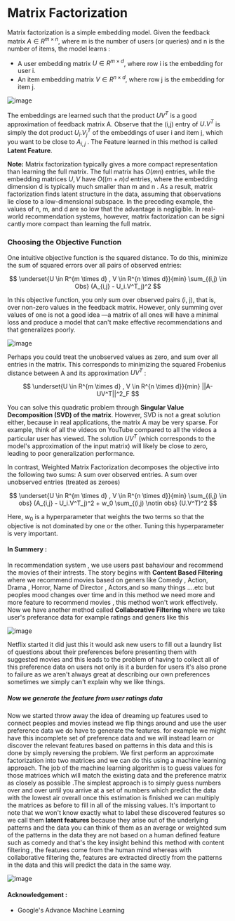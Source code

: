# Matrix Factorization

Matrix factorization is a simple embedding model. Given the feedback matrix $A \in R^{m \times n}$, where m is the number of users (or queries) and n is the number of items, the model learns :
- A user embedding matrix $U \in R^{m \times d}$, where row i is the embedding for user i.
- An item embedding matrix $V \in R^{n \times d}$, where row j is the embedding for item j.
 
![image](https://github.com/user-attachments/assets/ba604211-04ee-46aa-b7c1-f0b386e1921d)

The embeddings are learned such that the product $UV^T$ is a good approximation of feedback matrix A. Observe that the (i,j)  entry of $U.V^T$  is simply the dot product $U_i.V^T_j$ of the embeddings of user i and 
item j, which you want to be close to $A_{i,j}$ .  The Feature learned in this method is called **Latent Feature**.

 **Note:** Matrix factorization typically gives a more compact representation than learning the full matrix.
 The full matrix has  $O(mn)$  entries, while the embedding matrices $U,V$ have $O((m+n)d$ entries,
 where the embedding dimension d is typically much smaller than m and n  . As a result, matrix
 factorization finds latent structure in the data, assuming that observations lie close to a low-dimensional
 subspace. In the preceding example, the values of n, m, and d are so low that the advantage is negligible.
 In real-world recommendation systems, however, matrix factorization can be signi cantly more compact
 than learning the full matrix.

 ### Choosing the Objective Function
 One intuitive objective function is the squared distance. To do this, minimize the sum of
 squared errors over all pairs of observed entries:

 $$
 \underset{U \in R^{m \times d} , V \in R^{n \times d}}{min} \sum_{(i,j) \in Obs} (A_{i,j} - U_i.V^T_j)^2
 $$

In this objective function, you only sum over observed pairs (i, j), that is, over non-zero
 values in the feedback matrix. However, only summing over values of one is not a good idea
 —a matrix of all ones will have a minimal loss and produce a model that can't make
 effective recommendations and that generalizes poorly.

 ![image](https://github.com/user-attachments/assets/fcfd1381-7655-4af8-86f3-d76ae481f169)

Perhaps you could treat the unobserved values as zero, and sum over all entries in the matrix. This corresponds to minimizing the squared 
Frobenius distance between  A and its approximation $UV^T$ :

$$
\underset{U \in R^{m \times d} , V \in R^{n \times d}}{min} ||A-UV^T||^2_F
$$

You can solve this quadratic problem through **Singular Value Decomposition (SVD) of the
 matrix**. However, SVD is not a great solution either, because in real applications, the matrix A
 may be very sparse. For example, think of all the videos on YouTube compared to all the
 videos a particular user has viewed. The solution $UV^T$ (which corresponds to the model's
 approximation of the input matrix) will likely be close to zero, leading to poor generalization
 performance.

 In contrast, Weighted Matrix Factorization decomposes the objective into the following two
 sums:
 A sum over observed entries.
 A sum over unobserved entries (treated as zeroes)

 $$
\underset{U \in R^{m \times d} , V \in R^{n \times d}}{min} \sum_{(i,j) \in obs} (A_{i,j} - U_i.V^T_j)^2 + w_0 \sum_{(i,j) \notin obs} (U.V^T)^2
$$

Here, $w_0$ is a hyperparameter that weights the two terms so that the objective is not
 dominated by one or the other. Tuning this hyperparameter is very important.

 #### In Summery : 
 In recommendation system , we use users past bahaviour and recommend the movies of their intrests. The story begins with **Content Based Filtering** where we recommend movies based on geners like  Comedy , Action, 
 Drama , Horror, Name of Director , Actors,and so many things   ....etc but peoples mood changes over time and in this method we need more and more feature to recommend movies , this method won't work effectively.
 Now we have another method called **Collaborative Filtering** where we take user's preferance data for example ratings and geners like this
 
 ![image](https://github.com/user-attachments/assets/2cc63e1f-88e6-4474-84a1-d0e4b2a67e58)

 Netflix started it did just this it would ask new users to fill out a laundry list of questions about their preferences before presenting them with suggested movies and this leads to the problem of having to 
 collect all of this preference data on users not only is it a burden for users it's also prone to failure as we aren't always great at describing our own preferences sometimes we simply can't explain why we 
 like things.

 ##### Now we generate the feature from user ratings data 
 Now we  started  throw away the idea of dreaming up features used to connect peoples and movies instead we flip things around and use the user preference data we do have to generate the features. for example we might 
 have this incomplete set of preference data and we will instead learn or discover the relevant features based on patterns in this data and this is done by simply reversing the problem. We first perform an 
 approximate factorization into two matrices and we can do this using a machine learning approach. The job of the machine learning algorithm is to guess values for those matrices which will match the existing 
 data and the preference matrix as closely as possible .The simplest approach is to simply guess numbers over and over until you arrive at a set of numbers which predict the data with the lowest air overall once 
 this estimation is finished we can multiply the matrices as before to fill in all of the missing values.  It's important to note that we won't know exactly what to label these discovered features so we call them **latent
 features** because they arise out of the underlying patterns and the data you can think of them as an average or weighted sum of the patterns in the data they are not based on a human defined feature such as comedy and that's 
 the key insight behind this method with content filtering , the features come from the human mind whereas with collaborative filtering the, features are extracted directly from the patterns in the data and this will predict the 
 data in the same way.

 ![image](https://github.com/user-attachments/assets/c34ea57e-4f6d-4781-a36b-acbf9fc7c112)

 #### Acknowledgement : 
 - Google's Advance Machine Learning 


 

